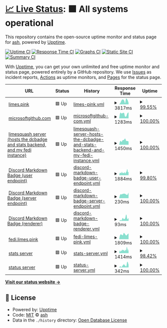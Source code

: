 # [📈 Live Status](https://status.limes.pink): <!--live status--> **🟩 All systems operational**

This repository contains the open-source uptime monitor and status page for [ash](limes.pink), powered by [Upptime](https://github.com/upptime/upptime).

[![Uptime CI](https://github.com/gitlimes/status/workflows/Uptime%20CI/badge.svg)](https://github.com/gitlimes/status/actions?query=workflow%3A%22Uptime+CI%22)
[![Response Time CI](https://github.com/gitlimes/status/workflows/Response%20Time%20CI/badge.svg)](https://github.com/gitlimes/status/actions?query=workflow%3A%22Response+Time+CI%22)
[![Graphs CI](https://github.com/gitlimes/status/workflows/Graphs%20CI/badge.svg)](https://github.com/gitlimes/status/actions?query=workflow%3A%22Graphs+CI%22)
[![Static Site CI](https://github.com/gitlimes/status/workflows/Static%20Site%20CI/badge.svg)](https://github.com/gitlimes/status/actions?query=workflow%3A%22Static+Site+CI%22)
[![Summary CI](https://github.com/gitlimes/status/workflows/Summary%20CI/badge.svg)](https://github.com/gitlimes/status/actions?query=workflow%3A%22Summary+CI%22)

With [Upptime](https://upptime.js.org), you can get your own unlimited and free uptime monitor and status page, powered entirely by a GitHub repository. We use [Issues](https://github.com/gitlimes/status/issues) as incident reports, [Actions](https://github.com/gitlimes/status/actions) as uptime monitors, and [Pages](https://status.limes.pink) for the status page.

<!--start: status pages-->
<!-- This summary is generated by Upptime (https://github.com/upptime/upptime) -->
<!-- Do not edit this manually, your changes will be overwritten -->
<!-- prettier-ignore -->
| URL | Status | History | Response Time | Uptime |
| --- | ------ | ------- | ------------- | ------ |
| <img alt="" src="https://icons.duckduckgo.com/ip3/limes.pink.ico" height="13"> [limes.pink](https://limes.pink) | 🟩 Up | [limes-pink.yml](https://github.com/gitlimes/status/commits/HEAD/history/limes-pink.yml) | <details><summary><img alt="Response time graph" src="./graphs/limes-pink/response-time-week.png" height="20"> 3817ms</summary><br><a href="https://status.limes.pink/history/limes-pink"><img alt="Response time 3345" src="https://img.shields.io/endpoint?url=https%3A%2F%2Fraw.githubusercontent.com%2Fgitlimes%2Fstatus%2FHEAD%2Fapi%2Flimes-pink%2Fresponse-time.json"></a><br><a href="https://status.limes.pink/history/limes-pink"><img alt="24-hour response time 5939" src="https://img.shields.io/endpoint?url=https%3A%2F%2Fraw.githubusercontent.com%2Fgitlimes%2Fstatus%2FHEAD%2Fapi%2Flimes-pink%2Fresponse-time-day.json"></a><br><a href="https://status.limes.pink/history/limes-pink"><img alt="7-day response time 3817" src="https://img.shields.io/endpoint?url=https%3A%2F%2Fraw.githubusercontent.com%2Fgitlimes%2Fstatus%2FHEAD%2Fapi%2Flimes-pink%2Fresponse-time-week.json"></a><br><a href="https://status.limes.pink/history/limes-pink"><img alt="30-day response time 3294" src="https://img.shields.io/endpoint?url=https%3A%2F%2Fraw.githubusercontent.com%2Fgitlimes%2Fstatus%2FHEAD%2Fapi%2Flimes-pink%2Fresponse-time-month.json"></a><br><a href="https://status.limes.pink/history/limes-pink"><img alt="1-year response time 3345" src="https://img.shields.io/endpoint?url=https%3A%2F%2Fraw.githubusercontent.com%2Fgitlimes%2Fstatus%2FHEAD%2Fapi%2Flimes-pink%2Fresponse-time-year.json"></a></details> | <details><summary><a href="https://status.limes.pink/history/limes-pink">99.55%</a></summary><a href="https://status.limes.pink/history/limes-pink"><img alt="All-time uptime 99.75%" src="https://img.shields.io/endpoint?url=https%3A%2F%2Fraw.githubusercontent.com%2Fgitlimes%2Fstatus%2FHEAD%2Fapi%2Flimes-pink%2Fuptime.json"></a><br><a href="https://status.limes.pink/history/limes-pink"><img alt="24-hour uptime 96.88%" src="https://img.shields.io/endpoint?url=https%3A%2F%2Fraw.githubusercontent.com%2Fgitlimes%2Fstatus%2FHEAD%2Fapi%2Flimes-pink%2Fuptime-day.json"></a><br><a href="https://status.limes.pink/history/limes-pink"><img alt="7-day uptime 99.55%" src="https://img.shields.io/endpoint?url=https%3A%2F%2Fraw.githubusercontent.com%2Fgitlimes%2Fstatus%2FHEAD%2Fapi%2Flimes-pink%2Fuptime-week.json"></a><br><a href="https://status.limes.pink/history/limes-pink"><img alt="30-day uptime 99.90%" src="https://img.shields.io/endpoint?url=https%3A%2F%2Fraw.githubusercontent.com%2Fgitlimes%2Fstatus%2FHEAD%2Fapi%2Flimes-pink%2Fuptime-month.json"></a><br><a href="https://status.limes.pink/history/limes-pink"><img alt="1-year uptime 99.75%" src="https://img.shields.io/endpoint?url=https%3A%2F%2Fraw.githubusercontent.com%2Fgitlimes%2Fstatus%2FHEAD%2Fapi%2Flimes-pink%2Fuptime-year.json"></a></details>
| <img alt="" src="https://icons.duckduckgo.com/ip3/microsoftgithub.com.ico" height="13"> [microsoftgithub.com](https://microsoftgithub.com/usage) | 🟩 Up | [microsoftgithub-com.yml](https://github.com/gitlimes/status/commits/HEAD/history/microsoftgithub-com.yml) | <details><summary><img alt="Response time graph" src="./graphs/microsoftgithub-com/response-time-week.png" height="20"> 1283ms</summary><br><a href="https://status.limes.pink/history/microsoftgithub-com"><img alt="Response time 1066" src="https://img.shields.io/endpoint?url=https%3A%2F%2Fraw.githubusercontent.com%2Fgitlimes%2Fstatus%2FHEAD%2Fapi%2Fmicrosoftgithub-com%2Fresponse-time.json"></a><br><a href="https://status.limes.pink/history/microsoftgithub-com"><img alt="24-hour response time 1728" src="https://img.shields.io/endpoint?url=https%3A%2F%2Fraw.githubusercontent.com%2Fgitlimes%2Fstatus%2FHEAD%2Fapi%2Fmicrosoftgithub-com%2Fresponse-time-day.json"></a><br><a href="https://status.limes.pink/history/microsoftgithub-com"><img alt="7-day response time 1283" src="https://img.shields.io/endpoint?url=https%3A%2F%2Fraw.githubusercontent.com%2Fgitlimes%2Fstatus%2FHEAD%2Fapi%2Fmicrosoftgithub-com%2Fresponse-time-week.json"></a><br><a href="https://status.limes.pink/history/microsoftgithub-com"><img alt="30-day response time 1114" src="https://img.shields.io/endpoint?url=https%3A%2F%2Fraw.githubusercontent.com%2Fgitlimes%2Fstatus%2FHEAD%2Fapi%2Fmicrosoftgithub-com%2Fresponse-time-month.json"></a><br><a href="https://status.limes.pink/history/microsoftgithub-com"><img alt="1-year response time 1066" src="https://img.shields.io/endpoint?url=https%3A%2F%2Fraw.githubusercontent.com%2Fgitlimes%2Fstatus%2FHEAD%2Fapi%2Fmicrosoftgithub-com%2Fresponse-time-year.json"></a></details> | <details><summary><a href="https://status.limes.pink/history/microsoftgithub-com">100.00%</a></summary><a href="https://status.limes.pink/history/microsoftgithub-com"><img alt="All-time uptime 100.00%" src="https://img.shields.io/endpoint?url=https%3A%2F%2Fraw.githubusercontent.com%2Fgitlimes%2Fstatus%2FHEAD%2Fapi%2Fmicrosoftgithub-com%2Fuptime.json"></a><br><a href="https://status.limes.pink/history/microsoftgithub-com"><img alt="24-hour uptime 100.00%" src="https://img.shields.io/endpoint?url=https%3A%2F%2Fraw.githubusercontent.com%2Fgitlimes%2Fstatus%2FHEAD%2Fapi%2Fmicrosoftgithub-com%2Fuptime-day.json"></a><br><a href="https://status.limes.pink/history/microsoftgithub-com"><img alt="7-day uptime 100.00%" src="https://img.shields.io/endpoint?url=https%3A%2F%2Fraw.githubusercontent.com%2Fgitlimes%2Fstatus%2FHEAD%2Fapi%2Fmicrosoftgithub-com%2Fuptime-week.json"></a><br><a href="https://status.limes.pink/history/microsoftgithub-com"><img alt="30-day uptime 100.00%" src="https://img.shields.io/endpoint?url=https%3A%2F%2Fraw.githubusercontent.com%2Fgitlimes%2Fstatus%2FHEAD%2Fapi%2Fmicrosoftgithub-com%2Fuptime-month.json"></a><br><a href="https://status.limes.pink/history/microsoftgithub-com"><img alt="1-year uptime 100.00%" src="https://img.shields.io/endpoint?url=https%3A%2F%2Fraw.githubusercontent.com%2Fgitlimes%2Fstatus%2FHEAD%2Fapi%2Fmicrosoftgithub-com%2Fuptime-year.json"></a></details>
| <img alt="" src="https://icons.duckduckgo.com/ip3/limesquash.limes.pink.ico" height="13"> [limesquash server (hosts the dcbadge and stats backend, and my fedi instance)](https://limesquash.limes.pink/) | 🟩 Up | [limesquash-server-hosts-the-dcbadge-and-stats-backend-and-my-fedi-instance.yml](https://github.com/gitlimes/status/commits/HEAD/history/limesquash-server-hosts-the-dcbadge-and-stats-backend-and-my-fedi-instance.yml) | <details><summary><img alt="Response time graph" src="./graphs/limesquash-server-hosts-the-dcbadge-and-stats-backend-and-my-fedi-instance/response-time-week.png" height="20"> 1450ms</summary><br><a href="https://status.limes.pink/history/limesquash-server-hosts-the-dcbadge-and-stats-backend-and-my-fedi-instance"><img alt="Response time 904" src="https://img.shields.io/endpoint?url=https%3A%2F%2Fraw.githubusercontent.com%2Fgitlimes%2Fstatus%2FHEAD%2Fapi%2Flimesquash-server-hosts-the-dcbadge-and-stats-backend-and-my-fedi-instance%2Fresponse-time.json"></a><br><a href="https://status.limes.pink/history/limesquash-server-hosts-the-dcbadge-and-stats-backend-and-my-fedi-instance"><img alt="24-hour response time 4157" src="https://img.shields.io/endpoint?url=https%3A%2F%2Fraw.githubusercontent.com%2Fgitlimes%2Fstatus%2FHEAD%2Fapi%2Flimesquash-server-hosts-the-dcbadge-and-stats-backend-and-my-fedi-instance%2Fresponse-time-day.json"></a><br><a href="https://status.limes.pink/history/limesquash-server-hosts-the-dcbadge-and-stats-backend-and-my-fedi-instance"><img alt="7-day response time 1450" src="https://img.shields.io/endpoint?url=https%3A%2F%2Fraw.githubusercontent.com%2Fgitlimes%2Fstatus%2FHEAD%2Fapi%2Flimesquash-server-hosts-the-dcbadge-and-stats-backend-and-my-fedi-instance%2Fresponse-time-week.json"></a><br><a href="https://status.limes.pink/history/limesquash-server-hosts-the-dcbadge-and-stats-backend-and-my-fedi-instance"><img alt="30-day response time 904" src="https://img.shields.io/endpoint?url=https%3A%2F%2Fraw.githubusercontent.com%2Fgitlimes%2Fstatus%2FHEAD%2Fapi%2Flimesquash-server-hosts-the-dcbadge-and-stats-backend-and-my-fedi-instance%2Fresponse-time-month.json"></a><br><a href="https://status.limes.pink/history/limesquash-server-hosts-the-dcbadge-and-stats-backend-and-my-fedi-instance"><img alt="1-year response time 904" src="https://img.shields.io/endpoint?url=https%3A%2F%2Fraw.githubusercontent.com%2Fgitlimes%2Fstatus%2FHEAD%2Fapi%2Flimesquash-server-hosts-the-dcbadge-and-stats-backend-and-my-fedi-instance%2Fresponse-time-year.json"></a></details> | <details><summary><a href="https://status.limes.pink/history/limesquash-server-hosts-the-dcbadge-and-stats-backend-and-my-fedi-instance">100.00%</a></summary><a href="https://status.limes.pink/history/limesquash-server-hosts-the-dcbadge-and-stats-backend-and-my-fedi-instance"><img alt="All-time uptime 100.00%" src="https://img.shields.io/endpoint?url=https%3A%2F%2Fraw.githubusercontent.com%2Fgitlimes%2Fstatus%2FHEAD%2Fapi%2Flimesquash-server-hosts-the-dcbadge-and-stats-backend-and-my-fedi-instance%2Fuptime.json"></a><br><a href="https://status.limes.pink/history/limesquash-server-hosts-the-dcbadge-and-stats-backend-and-my-fedi-instance"><img alt="24-hour uptime 100.00%" src="https://img.shields.io/endpoint?url=https%3A%2F%2Fraw.githubusercontent.com%2Fgitlimes%2Fstatus%2FHEAD%2Fapi%2Flimesquash-server-hosts-the-dcbadge-and-stats-backend-and-my-fedi-instance%2Fuptime-day.json"></a><br><a href="https://status.limes.pink/history/limesquash-server-hosts-the-dcbadge-and-stats-backend-and-my-fedi-instance"><img alt="7-day uptime 100.00%" src="https://img.shields.io/endpoint?url=https%3A%2F%2Fraw.githubusercontent.com%2Fgitlimes%2Fstatus%2FHEAD%2Fapi%2Flimesquash-server-hosts-the-dcbadge-and-stats-backend-and-my-fedi-instance%2Fuptime-week.json"></a><br><a href="https://status.limes.pink/history/limesquash-server-hosts-the-dcbadge-and-stats-backend-and-my-fedi-instance"><img alt="30-day uptime 100.00%" src="https://img.shields.io/endpoint?url=https%3A%2F%2Fraw.githubusercontent.com%2Fgitlimes%2Fstatus%2FHEAD%2Fapi%2Flimesquash-server-hosts-the-dcbadge-and-stats-backend-and-my-fedi-instance%2Fuptime-month.json"></a><br><a href="https://status.limes.pink/history/limesquash-server-hosts-the-dcbadge-and-stats-backend-and-my-fedi-instance"><img alt="1-year uptime 100.00%" src="https://img.shields.io/endpoint?url=https%3A%2F%2Fraw.githubusercontent.com%2Fgitlimes%2Fstatus%2FHEAD%2Fapi%2Flimesquash-server-hosts-the-dcbadge-and-stats-backend-and-my-fedi-instance%2Fuptime-year.json"></a></details>
| <img alt="" src="https://icons.duckduckgo.com/ip3/dcbadge.limesquash.limes.pink.ico" height="13"> [Discord Markdown Badge (user endpoint)](https://dcbadge.limesquash.limes.pink/md-shield/json?u=406125028065804289) | 🟩 Up | [discord-markdown-badge-user-endpoint.yml](https://github.com/gitlimes/status/commits/HEAD/history/discord-markdown-badge-user-endpoint.yml) | <details><summary><img alt="Response time graph" src="./graphs/discord-markdown-badge-user-endpoint/response-time-week.png" height="20"> 1884ms</summary><br><a href="https://status.limes.pink/history/discord-markdown-badge-user-endpoint"><img alt="Response time 1371" src="https://img.shields.io/endpoint?url=https%3A%2F%2Fraw.githubusercontent.com%2Fgitlimes%2Fstatus%2FHEAD%2Fapi%2Fdiscord-markdown-badge-user-endpoint%2Fresponse-time.json"></a><br><a href="https://status.limes.pink/history/discord-markdown-badge-user-endpoint"><img alt="24-hour response time 8455" src="https://img.shields.io/endpoint?url=https%3A%2F%2Fraw.githubusercontent.com%2Fgitlimes%2Fstatus%2FHEAD%2Fapi%2Fdiscord-markdown-badge-user-endpoint%2Fresponse-time-day.json"></a><br><a href="https://status.limes.pink/history/discord-markdown-badge-user-endpoint"><img alt="7-day response time 1884" src="https://img.shields.io/endpoint?url=https%3A%2F%2Fraw.githubusercontent.com%2Fgitlimes%2Fstatus%2FHEAD%2Fapi%2Fdiscord-markdown-badge-user-endpoint%2Fresponse-time-week.json"></a><br><a href="https://status.limes.pink/history/discord-markdown-badge-user-endpoint"><img alt="30-day response time 1626" src="https://img.shields.io/endpoint?url=https%3A%2F%2Fraw.githubusercontent.com%2Fgitlimes%2Fstatus%2FHEAD%2Fapi%2Fdiscord-markdown-badge-user-endpoint%2Fresponse-time-month.json"></a><br><a href="https://status.limes.pink/history/discord-markdown-badge-user-endpoint"><img alt="1-year response time 1371" src="https://img.shields.io/endpoint?url=https%3A%2F%2Fraw.githubusercontent.com%2Fgitlimes%2Fstatus%2FHEAD%2Fapi%2Fdiscord-markdown-badge-user-endpoint%2Fresponse-time-year.json"></a></details> | <details><summary><a href="https://status.limes.pink/history/discord-markdown-badge-user-endpoint">99.80%</a></summary><a href="https://status.limes.pink/history/discord-markdown-badge-user-endpoint"><img alt="All-time uptime 98.94%" src="https://img.shields.io/endpoint?url=https%3A%2F%2Fraw.githubusercontent.com%2Fgitlimes%2Fstatus%2FHEAD%2Fapi%2Fdiscord-markdown-badge-user-endpoint%2Fuptime.json"></a><br><a href="https://status.limes.pink/history/discord-markdown-badge-user-endpoint"><img alt="24-hour uptime 98.61%" src="https://img.shields.io/endpoint?url=https%3A%2F%2Fraw.githubusercontent.com%2Fgitlimes%2Fstatus%2FHEAD%2Fapi%2Fdiscord-markdown-badge-user-endpoint%2Fuptime-day.json"></a><br><a href="https://status.limes.pink/history/discord-markdown-badge-user-endpoint"><img alt="7-day uptime 99.80%" src="https://img.shields.io/endpoint?url=https%3A%2F%2Fraw.githubusercontent.com%2Fgitlimes%2Fstatus%2FHEAD%2Fapi%2Fdiscord-markdown-badge-user-endpoint%2Fuptime-week.json"></a><br><a href="https://status.limes.pink/history/discord-markdown-badge-user-endpoint"><img alt="30-day uptime 98.55%" src="https://img.shields.io/endpoint?url=https%3A%2F%2Fraw.githubusercontent.com%2Fgitlimes%2Fstatus%2FHEAD%2Fapi%2Fdiscord-markdown-badge-user-endpoint%2Fuptime-month.json"></a><br><a href="https://status.limes.pink/history/discord-markdown-badge-user-endpoint"><img alt="1-year uptime 98.94%" src="https://img.shields.io/endpoint?url=https%3A%2F%2Fraw.githubusercontent.com%2Fgitlimes%2Fstatus%2FHEAD%2Fapi%2Fdiscord-markdown-badge-user-endpoint%2Fuptime-year.json"></a></details>
| <img alt="" src="https://icons.duckduckgo.com/ip3/discord.com.ico" height="13"> [Discord Markdown Badge (server endpoint)](https://discord.com/invite/zkspfFwqDg) | 🟩 Up | [discord-markdown-badge-server-endpoint.yml](https://github.com/gitlimes/status/commits/HEAD/history/discord-markdown-badge-server-endpoint.yml) | <details><summary><img alt="Response time graph" src="./graphs/discord-markdown-badge-server-endpoint/response-time-week.png" height="20"> 230ms</summary><br><a href="https://status.limes.pink/history/discord-markdown-badge-server-endpoint"><img alt="Response time 246" src="https://img.shields.io/endpoint?url=https%3A%2F%2Fraw.githubusercontent.com%2Fgitlimes%2Fstatus%2FHEAD%2Fapi%2Fdiscord-markdown-badge-server-endpoint%2Fresponse-time.json"></a><br><a href="https://status.limes.pink/history/discord-markdown-badge-server-endpoint"><img alt="24-hour response time 307" src="https://img.shields.io/endpoint?url=https%3A%2F%2Fraw.githubusercontent.com%2Fgitlimes%2Fstatus%2FHEAD%2Fapi%2Fdiscord-markdown-badge-server-endpoint%2Fresponse-time-day.json"></a><br><a href="https://status.limes.pink/history/discord-markdown-badge-server-endpoint"><img alt="7-day response time 230" src="https://img.shields.io/endpoint?url=https%3A%2F%2Fraw.githubusercontent.com%2Fgitlimes%2Fstatus%2FHEAD%2Fapi%2Fdiscord-markdown-badge-server-endpoint%2Fresponse-time-week.json"></a><br><a href="https://status.limes.pink/history/discord-markdown-badge-server-endpoint"><img alt="30-day response time 248" src="https://img.shields.io/endpoint?url=https%3A%2F%2Fraw.githubusercontent.com%2Fgitlimes%2Fstatus%2FHEAD%2Fapi%2Fdiscord-markdown-badge-server-endpoint%2Fresponse-time-month.json"></a><br><a href="https://status.limes.pink/history/discord-markdown-badge-server-endpoint"><img alt="1-year response time 246" src="https://img.shields.io/endpoint?url=https%3A%2F%2Fraw.githubusercontent.com%2Fgitlimes%2Fstatus%2FHEAD%2Fapi%2Fdiscord-markdown-badge-server-endpoint%2Fresponse-time-year.json"></a></details> | <details><summary><a href="https://status.limes.pink/history/discord-markdown-badge-server-endpoint">100.00%</a></summary><a href="https://status.limes.pink/history/discord-markdown-badge-server-endpoint"><img alt="All-time uptime 100.00%" src="https://img.shields.io/endpoint?url=https%3A%2F%2Fraw.githubusercontent.com%2Fgitlimes%2Fstatus%2FHEAD%2Fapi%2Fdiscord-markdown-badge-server-endpoint%2Fuptime.json"></a><br><a href="https://status.limes.pink/history/discord-markdown-badge-server-endpoint"><img alt="24-hour uptime 100.00%" src="https://img.shields.io/endpoint?url=https%3A%2F%2Fraw.githubusercontent.com%2Fgitlimes%2Fstatus%2FHEAD%2Fapi%2Fdiscord-markdown-badge-server-endpoint%2Fuptime-day.json"></a><br><a href="https://status.limes.pink/history/discord-markdown-badge-server-endpoint"><img alt="7-day uptime 100.00%" src="https://img.shields.io/endpoint?url=https%3A%2F%2Fraw.githubusercontent.com%2Fgitlimes%2Fstatus%2FHEAD%2Fapi%2Fdiscord-markdown-badge-server-endpoint%2Fuptime-week.json"></a><br><a href="https://status.limes.pink/history/discord-markdown-badge-server-endpoint"><img alt="30-day uptime 100.00%" src="https://img.shields.io/endpoint?url=https%3A%2F%2Fraw.githubusercontent.com%2Fgitlimes%2Fstatus%2FHEAD%2Fapi%2Fdiscord-markdown-badge-server-endpoint%2Fuptime-month.json"></a><br><a href="https://status.limes.pink/history/discord-markdown-badge-server-endpoint"><img alt="1-year uptime 100.00%" src="https://img.shields.io/endpoint?url=https%3A%2F%2Fraw.githubusercontent.com%2Fgitlimes%2Fstatus%2FHEAD%2Fapi%2Fdiscord-markdown-badge-server-endpoint%2Fuptime-year.json"></a></details>
| <img alt="" src="https://icons.duckduckgo.com/ip3/dcbadge.vercel.app.ico" height="13"> [Discord Markdown Badge (renderer)](https://dcbadge.vercel.app/) | 🟩 Up | [discord-markdown-badge-renderer.yml](https://github.com/gitlimes/status/commits/HEAD/history/discord-markdown-badge-renderer.yml) | <details><summary><img alt="Response time graph" src="./graphs/discord-markdown-badge-renderer/response-time-week.png" height="20"> 93ms</summary><br><a href="https://status.limes.pink/history/discord-markdown-badge-renderer"><img alt="Response time 180" src="https://img.shields.io/endpoint?url=https%3A%2F%2Fraw.githubusercontent.com%2Fgitlimes%2Fstatus%2FHEAD%2Fapi%2Fdiscord-markdown-badge-renderer%2Fresponse-time.json"></a><br><a href="https://status.limes.pink/history/discord-markdown-badge-renderer"><img alt="24-hour response time 113" src="https://img.shields.io/endpoint?url=https%3A%2F%2Fraw.githubusercontent.com%2Fgitlimes%2Fstatus%2FHEAD%2Fapi%2Fdiscord-markdown-badge-renderer%2Fresponse-time-day.json"></a><br><a href="https://status.limes.pink/history/discord-markdown-badge-renderer"><img alt="7-day response time 93" src="https://img.shields.io/endpoint?url=https%3A%2F%2Fraw.githubusercontent.com%2Fgitlimes%2Fstatus%2FHEAD%2Fapi%2Fdiscord-markdown-badge-renderer%2Fresponse-time-week.json"></a><br><a href="https://status.limes.pink/history/discord-markdown-badge-renderer"><img alt="30-day response time 228" src="https://img.shields.io/endpoint?url=https%3A%2F%2Fraw.githubusercontent.com%2Fgitlimes%2Fstatus%2FHEAD%2Fapi%2Fdiscord-markdown-badge-renderer%2Fresponse-time-month.json"></a><br><a href="https://status.limes.pink/history/discord-markdown-badge-renderer"><img alt="1-year response time 180" src="https://img.shields.io/endpoint?url=https%3A%2F%2Fraw.githubusercontent.com%2Fgitlimes%2Fstatus%2FHEAD%2Fapi%2Fdiscord-markdown-badge-renderer%2Fresponse-time-year.json"></a></details> | <details><summary><a href="https://status.limes.pink/history/discord-markdown-badge-renderer">100.00%</a></summary><a href="https://status.limes.pink/history/discord-markdown-badge-renderer"><img alt="All-time uptime 100.00%" src="https://img.shields.io/endpoint?url=https%3A%2F%2Fraw.githubusercontent.com%2Fgitlimes%2Fstatus%2FHEAD%2Fapi%2Fdiscord-markdown-badge-renderer%2Fuptime.json"></a><br><a href="https://status.limes.pink/history/discord-markdown-badge-renderer"><img alt="24-hour uptime 100.00%" src="https://img.shields.io/endpoint?url=https%3A%2F%2Fraw.githubusercontent.com%2Fgitlimes%2Fstatus%2FHEAD%2Fapi%2Fdiscord-markdown-badge-renderer%2Fuptime-day.json"></a><br><a href="https://status.limes.pink/history/discord-markdown-badge-renderer"><img alt="7-day uptime 100.00%" src="https://img.shields.io/endpoint?url=https%3A%2F%2Fraw.githubusercontent.com%2Fgitlimes%2Fstatus%2FHEAD%2Fapi%2Fdiscord-markdown-badge-renderer%2Fuptime-week.json"></a><br><a href="https://status.limes.pink/history/discord-markdown-badge-renderer"><img alt="30-day uptime 100.00%" src="https://img.shields.io/endpoint?url=https%3A%2F%2Fraw.githubusercontent.com%2Fgitlimes%2Fstatus%2FHEAD%2Fapi%2Fdiscord-markdown-badge-renderer%2Fuptime-month.json"></a><br><a href="https://status.limes.pink/history/discord-markdown-badge-renderer"><img alt="1-year uptime 100.00%" src="https://img.shields.io/endpoint?url=https%3A%2F%2Fraw.githubusercontent.com%2Fgitlimes%2Fstatus%2FHEAD%2Fapi%2Fdiscord-markdown-badge-renderer%2Fuptime-year.json"></a></details>
| <img alt="" src="https://icons.duckduckgo.com/ip3/fedi.limes.pink.ico" height="13"> [fedi.limes.pink](https://fedi.limes.pink/@limes) | 🟩 Up | [fedi-limes-pink.yml](https://github.com/gitlimes/status/commits/HEAD/history/fedi-limes-pink.yml) | <details><summary><img alt="Response time graph" src="./graphs/fedi-limes-pink/response-time-week.png" height="20"> 1809ms</summary><br><a href="https://status.limes.pink/history/fedi-limes-pink"><img alt="Response time 1106" src="https://img.shields.io/endpoint?url=https%3A%2F%2Fraw.githubusercontent.com%2Fgitlimes%2Fstatus%2FHEAD%2Fapi%2Ffedi-limes-pink%2Fresponse-time.json"></a><br><a href="https://status.limes.pink/history/fedi-limes-pink"><img alt="24-hour response time 5557" src="https://img.shields.io/endpoint?url=https%3A%2F%2Fraw.githubusercontent.com%2Fgitlimes%2Fstatus%2FHEAD%2Fapi%2Ffedi-limes-pink%2Fresponse-time-day.json"></a><br><a href="https://status.limes.pink/history/fedi-limes-pink"><img alt="7-day response time 1809" src="https://img.shields.io/endpoint?url=https%3A%2F%2Fraw.githubusercontent.com%2Fgitlimes%2Fstatus%2FHEAD%2Fapi%2Ffedi-limes-pink%2Fresponse-time-week.json"></a><br><a href="https://status.limes.pink/history/fedi-limes-pink"><img alt="30-day response time 1106" src="https://img.shields.io/endpoint?url=https%3A%2F%2Fraw.githubusercontent.com%2Fgitlimes%2Fstatus%2FHEAD%2Fapi%2Ffedi-limes-pink%2Fresponse-time-month.json"></a><br><a href="https://status.limes.pink/history/fedi-limes-pink"><img alt="1-year response time 1106" src="https://img.shields.io/endpoint?url=https%3A%2F%2Fraw.githubusercontent.com%2Fgitlimes%2Fstatus%2FHEAD%2Fapi%2Ffedi-limes-pink%2Fresponse-time-year.json"></a></details> | <details><summary><a href="https://status.limes.pink/history/fedi-limes-pink">100.00%</a></summary><a href="https://status.limes.pink/history/fedi-limes-pink"><img alt="All-time uptime 99.93%" src="https://img.shields.io/endpoint?url=https%3A%2F%2Fraw.githubusercontent.com%2Fgitlimes%2Fstatus%2FHEAD%2Fapi%2Ffedi-limes-pink%2Fuptime.json"></a><br><a href="https://status.limes.pink/history/fedi-limes-pink"><img alt="24-hour uptime 100.00%" src="https://img.shields.io/endpoint?url=https%3A%2F%2Fraw.githubusercontent.com%2Fgitlimes%2Fstatus%2FHEAD%2Fapi%2Ffedi-limes-pink%2Fuptime-day.json"></a><br><a href="https://status.limes.pink/history/fedi-limes-pink"><img alt="7-day uptime 100.00%" src="https://img.shields.io/endpoint?url=https%3A%2F%2Fraw.githubusercontent.com%2Fgitlimes%2Fstatus%2FHEAD%2Fapi%2Ffedi-limes-pink%2Fuptime-week.json"></a><br><a href="https://status.limes.pink/history/fedi-limes-pink"><img alt="30-day uptime 99.93%" src="https://img.shields.io/endpoint?url=https%3A%2F%2Fraw.githubusercontent.com%2Fgitlimes%2Fstatus%2FHEAD%2Fapi%2Ffedi-limes-pink%2Fuptime-month.json"></a><br><a href="https://status.limes.pink/history/fedi-limes-pink"><img alt="1-year uptime 99.93%" src="https://img.shields.io/endpoint?url=https%3A%2F%2Fraw.githubusercontent.com%2Fgitlimes%2Fstatus%2FHEAD%2Fapi%2Ffedi-limes-pink%2Fuptime-year.json"></a></details>
| <img alt="" src="https://icons.duckduckgo.com/ip3/stats.limesquash.limes.pink.ico" height="13"> [stats server](https://stats.limesquash.limes.pink/) | 🟩 Up | [stats-server.yml](https://github.com/gitlimes/status/commits/HEAD/history/stats-server.yml) | <details><summary><img alt="Response time graph" src="./graphs/stats-server/response-time-week.png" height="20"> 1414ms</summary><br><a href="https://status.limes.pink/history/stats-server"><img alt="Response time 907" src="https://img.shields.io/endpoint?url=https%3A%2F%2Fraw.githubusercontent.com%2Fgitlimes%2Fstatus%2FHEAD%2Fapi%2Fstats-server%2Fresponse-time.json"></a><br><a href="https://status.limes.pink/history/stats-server"><img alt="24-hour response time 3599" src="https://img.shields.io/endpoint?url=https%3A%2F%2Fraw.githubusercontent.com%2Fgitlimes%2Fstatus%2FHEAD%2Fapi%2Fstats-server%2Fresponse-time-day.json"></a><br><a href="https://status.limes.pink/history/stats-server"><img alt="7-day response time 1414" src="https://img.shields.io/endpoint?url=https%3A%2F%2Fraw.githubusercontent.com%2Fgitlimes%2Fstatus%2FHEAD%2Fapi%2Fstats-server%2Fresponse-time-week.json"></a><br><a href="https://status.limes.pink/history/stats-server"><img alt="30-day response time 947" src="https://img.shields.io/endpoint?url=https%3A%2F%2Fraw.githubusercontent.com%2Fgitlimes%2Fstatus%2FHEAD%2Fapi%2Fstats-server%2Fresponse-time-month.json"></a><br><a href="https://status.limes.pink/history/stats-server"><img alt="1-year response time 907" src="https://img.shields.io/endpoint?url=https%3A%2F%2Fraw.githubusercontent.com%2Fgitlimes%2Fstatus%2FHEAD%2Fapi%2Fstats-server%2Fresponse-time-year.json"></a></details> | <details><summary><a href="https://status.limes.pink/history/stats-server">98.42%</a></summary><a href="https://status.limes.pink/history/stats-server"><img alt="All-time uptime 99.54%" src="https://img.shields.io/endpoint?url=https%3A%2F%2Fraw.githubusercontent.com%2Fgitlimes%2Fstatus%2FHEAD%2Fapi%2Fstats-server%2Fuptime.json"></a><br><a href="https://status.limes.pink/history/stats-server"><img alt="24-hour uptime 90.32%" src="https://img.shields.io/endpoint?url=https%3A%2F%2Fraw.githubusercontent.com%2Fgitlimes%2Fstatus%2FHEAD%2Fapi%2Fstats-server%2Fuptime-day.json"></a><br><a href="https://status.limes.pink/history/stats-server"><img alt="7-day uptime 98.42%" src="https://img.shields.io/endpoint?url=https%3A%2F%2Fraw.githubusercontent.com%2Fgitlimes%2Fstatus%2FHEAD%2Fapi%2Fstats-server%2Fuptime-week.json"></a><br><a href="https://status.limes.pink/history/stats-server"><img alt="30-day uptime 99.47%" src="https://img.shields.io/endpoint?url=https%3A%2F%2Fraw.githubusercontent.com%2Fgitlimes%2Fstatus%2FHEAD%2Fapi%2Fstats-server%2Fuptime-month.json"></a><br><a href="https://status.limes.pink/history/stats-server"><img alt="1-year uptime 99.54%" src="https://img.shields.io/endpoint?url=https%3A%2F%2Fraw.githubusercontent.com%2Fgitlimes%2Fstatus%2FHEAD%2Fapi%2Fstats-server%2Fuptime-year.json"></a></details>
| <img alt="" src="https://icons.duckduckgo.com/ip3/status.limes.pink.ico" height="13"> [status server](https://status.limes.pink/) | 🟩 Up | [status-server.yml](https://github.com/gitlimes/status/commits/HEAD/history/status-server.yml) | <details><summary><img alt="Response time graph" src="./graphs/status-server/response-time-week.png" height="20"> 342ms</summary><br><a href="https://status.limes.pink/history/status-server"><img alt="Response time 210" src="https://img.shields.io/endpoint?url=https%3A%2F%2Fraw.githubusercontent.com%2Fgitlimes%2Fstatus%2FHEAD%2Fapi%2Fstatus-server%2Fresponse-time.json"></a><br><a href="https://status.limes.pink/history/status-server"><img alt="24-hour response time 421" src="https://img.shields.io/endpoint?url=https%3A%2F%2Fraw.githubusercontent.com%2Fgitlimes%2Fstatus%2FHEAD%2Fapi%2Fstatus-server%2Fresponse-time-day.json"></a><br><a href="https://status.limes.pink/history/status-server"><img alt="7-day response time 342" src="https://img.shields.io/endpoint?url=https%3A%2F%2Fraw.githubusercontent.com%2Fgitlimes%2Fstatus%2FHEAD%2Fapi%2Fstatus-server%2Fresponse-time-week.json"></a><br><a href="https://status.limes.pink/history/status-server"><img alt="30-day response time 213" src="https://img.shields.io/endpoint?url=https%3A%2F%2Fraw.githubusercontent.com%2Fgitlimes%2Fstatus%2FHEAD%2Fapi%2Fstatus-server%2Fresponse-time-month.json"></a><br><a href="https://status.limes.pink/history/status-server"><img alt="1-year response time 210" src="https://img.shields.io/endpoint?url=https%3A%2F%2Fraw.githubusercontent.com%2Fgitlimes%2Fstatus%2FHEAD%2Fapi%2Fstatus-server%2Fresponse-time-year.json"></a></details> | <details><summary><a href="https://status.limes.pink/history/status-server">100.00%</a></summary><a href="https://status.limes.pink/history/status-server"><img alt="All-time uptime 99.91%" src="https://img.shields.io/endpoint?url=https%3A%2F%2Fraw.githubusercontent.com%2Fgitlimes%2Fstatus%2FHEAD%2Fapi%2Fstatus-server%2Fuptime.json"></a><br><a href="https://status.limes.pink/history/status-server"><img alt="24-hour uptime 100.00%" src="https://img.shields.io/endpoint?url=https%3A%2F%2Fraw.githubusercontent.com%2Fgitlimes%2Fstatus%2FHEAD%2Fapi%2Fstatus-server%2Fuptime-day.json"></a><br><a href="https://status.limes.pink/history/status-server"><img alt="7-day uptime 100.00%" src="https://img.shields.io/endpoint?url=https%3A%2F%2Fraw.githubusercontent.com%2Fgitlimes%2Fstatus%2FHEAD%2Fapi%2Fstatus-server%2Fuptime-week.json"></a><br><a href="https://status.limes.pink/history/status-server"><img alt="30-day uptime 99.87%" src="https://img.shields.io/endpoint?url=https%3A%2F%2Fraw.githubusercontent.com%2Fgitlimes%2Fstatus%2FHEAD%2Fapi%2Fstatus-server%2Fuptime-month.json"></a><br><a href="https://status.limes.pink/history/status-server"><img alt="1-year uptime 99.91%" src="https://img.shields.io/endpoint?url=https%3A%2F%2Fraw.githubusercontent.com%2Fgitlimes%2Fstatus%2FHEAD%2Fapi%2Fstatus-server%2Fuptime-year.json"></a></details>

<!--end: status pages-->

[**Visit our status website →**](https://status.limes.pink)

## 📄 License

- Powered by: [Upptime](https://github.com/upptime/upptime)
- Code: [MIT](./LICENSE) © [ash](limes.pink)
- Data in the `./history` directory: [Open Database License](https://opendatacommons.org/licenses/odbl/1-0/)
